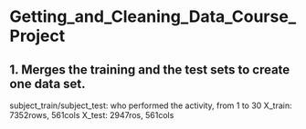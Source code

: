 # Getting_and_Cleaning_Data_Course_Project
## 1. Merges the training and the test sets to create one data set.
subject_train/subject_test: who performed the activity, from 1 to 30
X_train: 7352rows, 561cols 
X_test: 2947ros, 561cols
